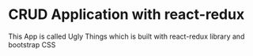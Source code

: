 # CRUD Application with react-redux
<p>This App is called Ugly Things which is built with react-redux library and bootstrap CSS</p>
